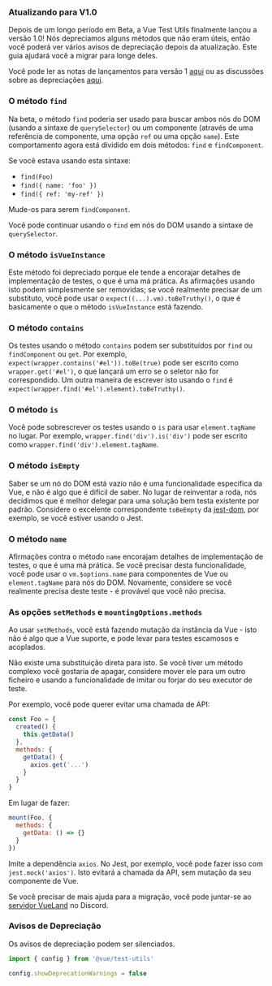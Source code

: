 ### Atualizando para V1.0

Depois de um longo período em Beta, a Vue Test Utils finalmente lançou a versão 1.0! Nós depreciamos alguns métodos que não eram úteis, então você poderá ver vários avisos de depreciação depois da atualização. Este guia ajudará você a migrar para longe deles.

Você pode ler as notas de lançamentos para versão 1 [aqui](https://github.com/vuejs/vue-test-utils/releases) ou as discussões sobre as depreciações [aqui](https://github.com/vuejs/rfcs/pull/161).

### O método `find`

Na beta, o método `find` poderia ser usado para buscar ambos nós do DOM (usando a sintaxe de `querySelector`) ou um componente (através de uma referência de componente, uma opção `ref` ou uma opção `name`). Este comportamento agora está dividido em dois métodos: `find` e `findComponent`.

Se você estava usando esta sintaxe:

- `find(Foo)`
- `find({ name: 'foo' })`
- `find({ ref: 'my-ref' })`

Mude-os para serem `findComponent`.

Você pode continuar usando o `find` em nós do DOM usando a sintaxe de `querySelector`.

### O método `isVueInstance`

Este método foi depreciado porque ele tende a encorajar detalhes de implementação de testes, o que é uma má prática. As afirmações usando isto podem simplesmente ser removidas; se você realmente precisar de um substituto, você pode usar o `expect((...).vm).toBeTruthy()`, o que é basicamente o que o método `isVueInstance` está fazendo.

### O método `contains`

Os testes usando o método `contains` podem ser substituídos por `find` ou `findComponent` ou `get`. Por exemplo, `expect(wrapper.contains('#el')).toBe(true)` pode ser escrito como `wrapper.get('#el')`, o que lançará um erro se o seletor não for correspondido. Um outra maneira de escrever isto usando o `find` é `expect(wrapper.find('#el').element).toBeTruthy()`.

### O método `is`

Você pode sobrescrever os testes usando o `is` para usar `element.tagName` no lugar. Por exemplo, `wrapper.find('div').is('div')` pode ser escrito como `wrapper.find('div').element.tagName`.

### O método `isEmpty`

Saber se um nó do DOM está vazio não é uma funcionalidade especifica da Vue, e não é algo que é difícil de saber. No lugar de reinventar a roda, nós decidimos que é melhor delegar para uma solução bem testa existente por padrão. Considere o excelente correspondente `toBeEmpty` da [jest-dom](https://github.com/testing-library/jest-dom#tobeempty), por exemplo, se você estiver usando o Jest.

### O método `name`

Afirmações contra o método `name` encorajam detalhes de implementação de testes, o que é uma má prática. Se você precisar desta funcionalidade, você pode usar o `vm.$options.name` para componentes de Vue ou `element.tagName` para nós do DOM. Novamente, considere se você realmente precisa deste teste - é provável que você não precisa.

### As opções `setMethods` e `mountingOptions.methods`

Ao usar `setMethods`, você está fazendo mutação da instância da Vue - isto não é algo que a Vue suporte, e pode levar para testes escamosos e acoplados.

Não existe uma substituição direta para isto. Se você tiver um método complexo você gostaria de apagar, considere mover ele para um outro ficheiro e usando a funcionalidade de imitar ou forjar do seu executor de teste.

Por exemplo, você pode querer evitar uma chamada de API:

```js
const Foo = {
  created() {
    this.getData()
  },
  methods: {
    getData() {
      axios.get('...')
    }
  }
}
```

Em lugar de fazer:

```js
mount(Foo, {
  methods: {
    getData: () => {}
  }
})
```

Imite a dependência `axios`. No Jest, por exemplo, você pode fazer isso com `jest.mock('axios')`. Isto evitará a chamada da API, sem mutação da seu componente de Vue.

Se você precisar de mais ajuda para a migração, você pode juntar-se ao [servidor VueLand](https://chat.vuejs.org/) no Discord.

### Avisos de Depreciação

Os avisos de depreciação podem ser silenciados.

```js
import { config } from '@vue/test-utils'

config.showDeprecationWarnings = false
```
